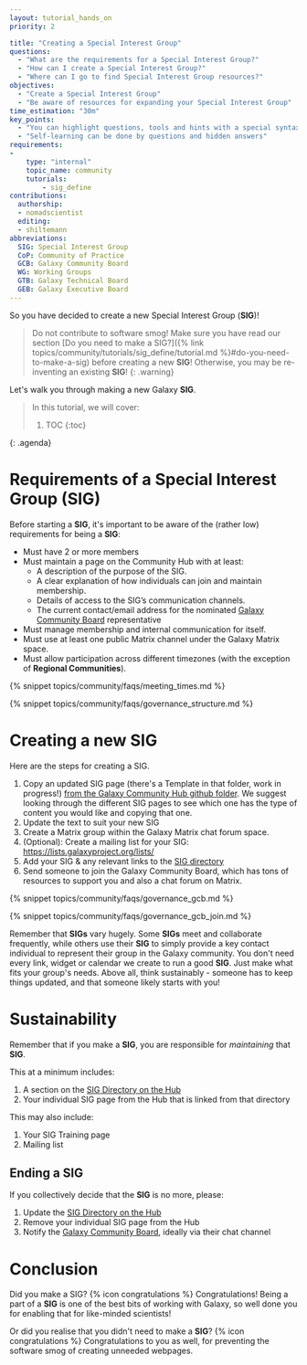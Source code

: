 ```yaml
---
layout: tutorial_hands_on
priority: 2

title: "Creating a Special Interest Group"
questions:
  - "What are the requirements for a Special Interest Group?"
  - "How can I create a Special Interest Group?"
  - "Where can I go to find Special Interest Group resources?"
objectives:
  - "Create a Special Interest Group"
  - "Be aware of resources for expanding your Special Interest Group"
time_estimation: "30m"
key_points:
  - "You can highlight questions, tools and hints with a special syntax"
  - "Self-learning can be done by questions and hidden answers"
requirements:
-
    type: "internal"
    topic_name: community
    tutorials:
        - sig_define
contributions:
  authorship:
  - nomadscientist
  editing:
  - shiltemann
abbreviations:
  SIG: Special Interest Group
  CoP: Community of Practice
  GCB: Galaxy Community Board
  WG: Working Groups
  GTB: Galaxy Technical Board
  GEB: Galaxy Executive Board
---
```


So you have decided to create a new Special Interest Group (**SIG**)!

> <warning-title>Do not contribute to software smog!</warning-title>
> Make sure you have read our section [Do you need to make a SIG?]({% link topics/community/tutorials/sig_define/tutorial.md %}#do-you-need-to-make-a-sig) before creating a new **SIG**! Otherwise, you may be re-inventing an existing **SIG**!
{: .warning}

Let's walk you through making a new Galaxy **SIG**.

> <agenda-title></agenda-title>
>
> In this tutorial, we will cover:
>
> 1. TOC
> {:toc}
>
{: .agenda}

# Requirements of a Special Interest Group (SIG)

Before starting a **SIG**, it's important to be aware of the (rather low) requirements for being a **SIG**:

* Must have 2 or more members
* Must maintain a page on the Community Hub with at least:
  * A description of the purpose of the SIG.
  * A clear explanation of how individuals can join and maintain membership.
  * Details of access to the SIG’s communication channels.
  * The current contact/email address for the nominated [Galaxy Community Board](https://galaxyproject.org/community/governance/gcb/) representative
* Must manage membership and internal communication for itself.
* Must use at least one public Matrix channel under the Galaxy Matrix space.
* Must allow participation across different timezones (with the exception of **Regional Communities**).

{% snippet topics/community/faqs/meeting_times.md %}

{% snippet topics/community/faqs/governance_structure.md %}

# Creating a new SIG

Here are the steps for creating a SIG.

1. Copy an updated SIG page (there's a Template in that folder, work in progress!) [from the Galaxy Community Hub github folder](https://github.com/galaxyproject/galaxy-hub/blob/master/content/community/sig/). We suggest looking through the different SIG pages to see which one has the type of content you would like and copying that one.
2. Update the text to suit your new SIG
3. Create a Matrix group within the Galaxy Matrix chat forum space.
4. (Optional): Create a mailing list for your SIG: https://lists.galaxyproject.org/lists/
5. Add your SIG & any relevant links to the [SIG directory](https://github.com/galaxyproject/galaxy-hub/blob/master/content/community/sig/index.md)
6. Send someone to join the Galaxy Community Board, which has tons of resources to support you and also a chat forum on Matrix.

{% snippet topics/community/faqs/governance_gcb.md %}

{% snippet topics/community/faqs/governance_gcb_join.md %}

Remember that **SIGs** vary hugely. Some **SIGs** meet and collaborate frequently, while others use their **SIG** to simply provide a key contact individual to represent their group in the Galaxy community. You don't need every link, widget or calendar we create to run a good **SIG**. Just make what fits your group's needs. Above all, think sustainably - someone has to keep things updated, and that someone likely starts with you!

# Sustainability

Remember that if you make a **SIG**, you are responsible for *maintaining* that **SIG**.

This at a minimum includes:

1. A section on the [SIG Directory on the Hub](https://galaxyproject.org/community/sig/)
2. Your individual SIG page from the Hub that is linked from that directory

This may also include:
1. Your SIG Training page
2. Mailing list

## Ending a SIG

If you collectively decide that the **SIG** is no more, please:

1. Update the [SIG Directory on the Hub](https://galaxyproject.org/community/sig/)
2. Remove your individual SIG page from the Hub
3. Notify the [Galaxy Community Board](https://galaxyproject.org/community/governance/gcb/), ideally via their chat channel

# Conclusion

Did you make a SIG? {% icon congratulations %} Congratulations! Being a part of a **SIG** is one of the best bits of working with Galaxy, so well done you for enabling that for like-minded scientists!

Or did you realise that you didn't need to make a **SIG**? {% icon congratulations %} Congratulations to you as well, for preventing the software smog of creating unneeded webpages.
